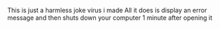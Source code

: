 This is just a harmless joke virus i made All it does is display an error message and then shuts down your computer 1 minute after opening it

